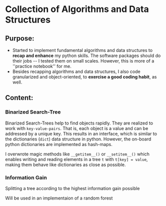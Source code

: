 # Collection of Algorithms and Data Structures

## Purpose:

* Started to implement fundamental algorithms and data structures to **recap and enhance** my python skills. The
  software packages should do their jobs -- I tested them on small scales.
  However, this is more of a ''practice notebook'' for me.
* Besides recapping algorithms and data structures, I also code
  granularized and object-oriented, to **exercise a good coding habit**, as well.

## Content:

### Binarized Search-Tree

Binarized Search-Trees help to find objects rapidly.
They are realized to work with `key-value-pairs`.
That is, each object is a value and can be addressed by a unique key.
This results in an interface, which is similar to the dictionaries (`dict`) data structure in python.
However, the on-board python dictionaries are implemented as hash-maps.

I overwrote magic methods like `__getitem__()` or `__setitem__()` which enables writing and 
reading elements in a tree `t` with `t[key] = value`, making them behave like dictionaries
as close as possible.

### Information Gain

Splitting a tree according to the highest information gain possible

Will be used in an implementaion of a random forest

